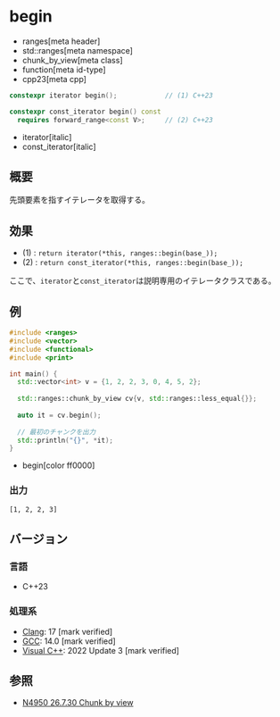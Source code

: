 # begin
* ranges[meta header]
* std::ranges[meta namespace]
* chunk_by_view[meta class]
* function[meta id-type]
* cpp23[meta cpp]

```cpp
constexpr iterator begin();            // (1) C++23

constexpr const_iterator begin() const
  requires forward_range<const V>;     // (2) C++23
```
* iterator[italic]
* const_iterator[italic]

## 概要

先頭要素を指すイテレータを取得する。

## 効果

- (1) : `return iterator(*this, ranges::begin(base_));`
- (2) : `return const_iterator(*this, ranges::begin(base_));`

ここで、`iterator`と`const_iterator`は説明専用のイテレータクラスである。

## 例
```cpp example
#include <ranges>
#include <vector>
#include <functional>
#include <print>

int main() {
  std::vector<int> v = {1, 2, 2, 3, 0, 4, 5, 2};
  
  std::ranges::chunk_by_view cv{v, std::ranges::less_equal{}};
  
  auto it = cv.begin();
  
  // 最初のチャンクを出力
  std::println("{}", *it);
}
```
* begin[color ff0000]

### 出力
```
[1, 2, 2, 3]
```

## バージョン
### 言語
- C++23

### 処理系
- [Clang](/implementation.md#clang): 17 [mark verified]
- [GCC](/implementation.md#gcc): 14.0 [mark verified]
- [Visual C++](/implementation.md#visual_cpp): 2022 Update 3 [mark verified]

## 参照
- [N4950 26.7.30 Chunk by view](https://timsong-cpp.github.io/cppwp/n4950/range.chunk.by)

